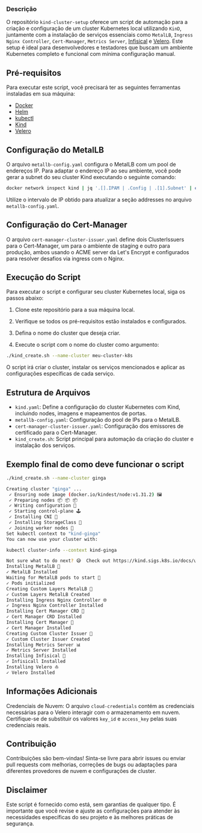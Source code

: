 ### Descrição
O repositório ```kind-cluster-setup``` oferece um script de automação para a criação e configuração de um cluster Kubernetes local utilizando ```KinD```, juntamente com a instalação de serviços essenciais como ```MetalLB```, ```Ingress Nginx Controller```, ```Cert-Manager```, ```Metrics Server```, [Infisical](https://infisical.com/) e [Velero](https://velero.io/docs/v1.3.0/basic-install/). Este setup é ideal para desenvolvedores e testadores que buscam um ambiente Kubernetes completo e funcional com mínima configuração manual.

## Pré-requisitos
Para executar este script, você precisará ter as seguintes ferramentas instaladas em sua máquina:

* [Docker](https://docs.docker.com/engine/install/)
* [Helm](https://helm.sh/docs/intro/quickstart/)
* [kubectl](https://kubernetes.io/docs/tasks/tools/install-kubectl/)
* [Kind](https://kind.sigs.k8s.io/docs/user/quickstart/)
* [Velero](https://velero.io/docs/v1.3.0/velero-install/)

## Configuração do MetalLB
O arquivo ```metallb-config.yaml``` configura o MetalLB com um pool de endereços IP. Para adaptar o endereço IP ao seu ambiente, você pode gerar a subnet do seu cluster Kind executando o seguinte comando:

```bash
docker network inspect kind | jq '.[].IPAM | .Config | .[1].Subnet' | cut -d \" -f 2
```
Utilize o intervalo de IP obtido para atualizar a seção addresses no arquivo ```metallb-config.yaml```.

## Configuração do Cert-Manager
O arquivo ```cert-manager-cluster-issuer.yaml``` define dois ClusterIssuers para o Cert-Manager, um para o ambiente de staging e outro para produção, ambos usando o ACME server da Let's Encrypt e configurados para resolver desafios via ingress com o Nginx.

## Execução do Script

Para executar o script e configurar seu cluster Kubernetes local, siga os passos abaixo:

1. Clone este repositório para a sua máquina local.

2. Verifique se todos os pré-requisitos estão instalados e configurados.

3. Defina o nome do cluster que deseja criar.

4. Execute o script com o nome do cluster como argumento:

```bash
./kind_create.sh --name-cluster meu-cluster-k8s
```
O script irá criar o cluster, instalar os serviços mencionados e aplicar as configurações específicas de cada serviço.

## Estrutura de Arquivos
* ```kind.yaml```: Define a configuração do cluster Kubernetes com Kind, incluindo nodes, imagens e mapeamentos de portas.
* ```metallb-config.yaml```: Configuração do pool de IPs para o MetalLB.
* ```cert-manager-cluster-issuer.yaml```: Configuração dos emissores de certificado para o Cert-Manager.
* ```kind_create.sh```: Script principal para automação da criação do cluster e instalação dos serviços.


## Exemplo final de como deve funcionar o script

```bash
./kind_create.sh --name-cluster ginga                                                                                                                                                    

Creating cluster "ginga" ...
 ✓ Ensuring node image (docker.io/kindest/node:v1.31.2) 🖼
 ✓ Preparing nodes 📦 📦 📦  
 ✓ Writing configuration 📜 
 ✓ Starting control-plane 🕹️ 
 ✓ Installing CNI 🔌 
 ✓ Installing StorageClass 💾 
 ✓ Joining worker nodes 🚜 
Set kubectl context to "kind-ginga"
You can now use your cluster with:

kubectl cluster-info --context kind-ginga

Not sure what to do next? 😅  Check out https://kind.sigs.k8s.io/docs/user/quick-start/
Installing MetalLB 🔄
✓ MetalLB Installed
Waiting for MetalLB pods to start 🔄
✓ Pods initialized
Creating Custom Layers MetalLB 🔄
✓ Custom Layers MetalLB Created
Installing Ingress Nginx Controller 🌐
✓ Ingress Nginx Controller Installed
Installing Cert Manager CRD 🔑
✓ Cert Manager CRD Installed
Installing Cert Manager 🔑
✓ Cert Manager Installed
Creating Custom Cluster Issuer 🔑
✓ Custom Cluster Issuer Created
Installing Metrics Server 📊
✓ Metrics Server Installed
Installing Infisical 🙈
✓ Infisicall Installed
Installing Velero ⛵
✓ Velero Installed
```

## Informações Adicionais
Credenciais de Nuvem: O arquivo ```cloud-credentials``` contém as credenciais necessárias para o Velero interagir com o armazenamento em nuvem. Certifique-se de substituir os valores ```key_id``` e ```access_key``` pelas suas credenciais reais.

## Contribuição
Contribuições são bem-vindas! Sinta-se livre para abrir issues ou enviar pull requests com melhorias, correções de bugs ou adaptações para diferentes provedores de nuvem e configurações de cluster.

## Disclaimer
Este script é fornecido como está, sem garantias de qualquer tipo. É importante que você revise e ajuste as configurações para atender às necessidades específicas do seu projeto e às melhores práticas de segurança.